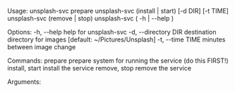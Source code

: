 Usage:
    unsplash-svc prepare
    unsplash-svc (install | start) [-d DIR] [-t TIME]
    unsplash-svc (remove | stop)
    unsplash-svc ( -h | --help )

Options:
    -h, --help              help for unsplash-svc
    -d, --directory DIR     destination directory for images [default: ~/Pictures/Unsplash]
    -t, --time TIME         minutes between image change

Commands:
    prepare                 prepare system for running the service (do this FIRST!)
    install, start          install the service
    remove, stop            remove the service

Arguments:
